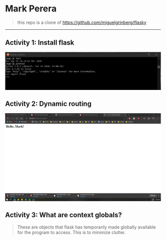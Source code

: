 # Mark Perera

> this repo is a clone of https://github.com/miguelgrinberg/flasky

_____________________________________

## Activity 1: Install flask

![image1](flaskinstallation.jpg)


## Activity 2: Dynamic routing

![image2](helloMarkwebpage.jpg)


## Activity 3: What are context globals?

> These are objects that flask has temporarily made globally available for the program to access. This is to minimize clutter. 
